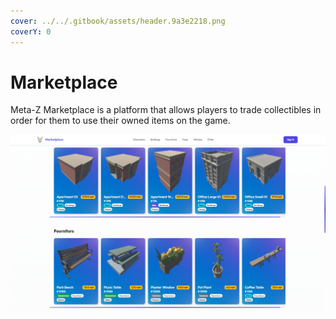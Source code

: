 ```yaml
---
cover: ../../.gitbook/assets/header.9a3e2218.png
coverY: 0
---
```


# Marketplace

Meta-Z Marketplace is a platform that allows players to trade collectibles in order for them to use their owned items on the game.

![Showcase](../../.gitbook/assets/Showcase.png)

